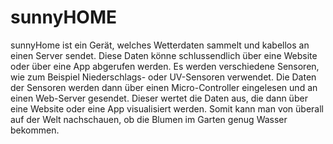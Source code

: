# sunnyHOME
sunnyHome ist ein Gerät, welches Wetterdaten sammelt und kabellos an einen Server sendet. Diese Daten könne schlussendlich über eine Website oder über eine App abgerufen werden.  Es werden verschiedene Sensoren, wie zum Beispiel Niederschlags- oder UV-Sensoren verwendet. Die Daten der Sensoren werden dann über einen Micro-Controller eingelesen und an einen Web-Server gesendet. Dieser wertet die Daten aus, die dann über eine Website oder eine App visualisiert werden. Somit kann man von überall auf der Welt nachschauen, ob die Blumen im Garten genug Wasser bekommen.
